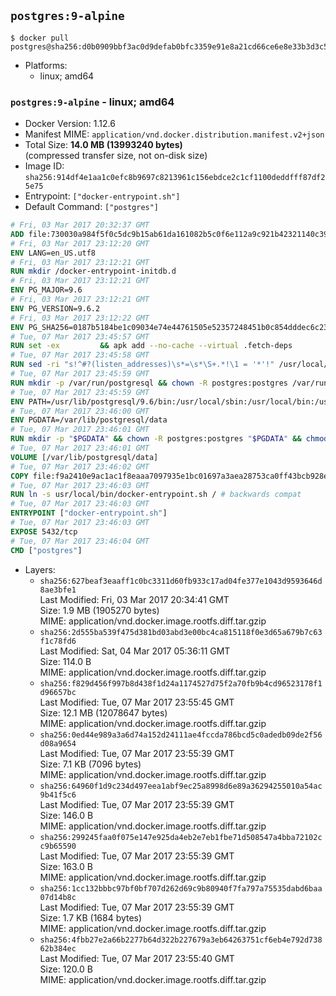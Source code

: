## `postgres:9-alpine`

```console
$ docker pull postgres@sha256:d0b0909bbf3ac0d9defab0bfc3359e91e8a21cd66ce6e8e33b3d3c5cd84761e1
```

-	Platforms:
	-	linux; amd64

### `postgres:9-alpine` - linux; amd64

-	Docker Version: 1.12.6
-	Manifest MIME: `application/vnd.docker.distribution.manifest.v2+json`
-	Total Size: **14.0 MB (13993240 bytes)**  
	(compressed transfer size, not on-disk size)
-	Image ID: `sha256:914df4e1aa1c0efc8b9697c8213961c156ebdce2c1cf1100deddfff87df25e75`
-	Entrypoint: `["docker-entrypoint.sh"]`
-	Default Command: `["postgres"]`

```dockerfile
# Fri, 03 Mar 2017 20:32:37 GMT
ADD file:730030a984f5f0c5dc9b15ab61da161082b5c0f6e112a9c921b42321140c3927 in / 
# Fri, 03 Mar 2017 23:12:20 GMT
ENV LANG=en_US.utf8
# Fri, 03 Mar 2017 23:12:21 GMT
RUN mkdir /docker-entrypoint-initdb.d
# Fri, 03 Mar 2017 23:12:21 GMT
ENV PG_MAJOR=9.6
# Fri, 03 Mar 2017 23:12:21 GMT
ENV PG_VERSION=9.6.2
# Fri, 03 Mar 2017 23:12:22 GMT
ENV PG_SHA256=0187b5184be1c09034e74e44761505e52357248451b0c854dddec6c231fe50c9
# Tue, 07 Mar 2017 23:45:57 GMT
RUN set -ex 		&& apk add --no-cache --virtual .fetch-deps 		ca-certificates 		openssl 		tar 		&& wget -O postgresql.tar.bz2 "https://ftp.postgresql.org/pub/source/v$PG_VERSION/postgresql-$PG_VERSION.tar.bz2" 	&& echo "$PG_SHA256 *postgresql.tar.bz2" | sha256sum -c - 	&& mkdir -p /usr/src/postgresql 	&& tar 		--extract 		--file postgresql.tar.bz2 		--directory /usr/src/postgresql 		--strip-components 1 	&& rm postgresql.tar.bz2 		&& apk add --no-cache --virtual .build-deps 		bison 		coreutils 		flex 		gcc 		libc-dev 		libedit-dev 		libxml2-dev 		libxslt-dev 		make 		openssl-dev 		perl 		util-linux-dev 		zlib-dev 		&& cd /usr/src/postgresql 	&& awk '$1 == "#define" && $2 == "DEFAULT_PGSOCKET_DIR" && $3 == "\"/tmp\"" { $3 = "\"/var/run/postgresql\""; print; next } { print }' src/include/pg_config_manual.h > src/include/pg_config_manual.h.new 	&& grep '/var/run/postgresql' src/include/pg_config_manual.h.new 	&& mv src/include/pg_config_manual.h.new src/include/pg_config_manual.h 	&& ./configure 		--enable-integer-datetimes 		--enable-thread-safety 		--enable-tap-tests 		--disable-rpath 		--with-uuid=e2fs 		--with-gnu-ld 		--with-pgport=5432 		--with-system-tzdata=/usr/share/zoneinfo 		--prefix=/usr/local 		--with-includes=/usr/local/include 		--with-libraries=/usr/local/lib 				--with-openssl 		--with-libxml 		--with-libxslt 	&& make -j "$(nproc)" world 	&& make install-world 	&& make -C contrib install 		&& runDeps="$( 		scanelf --needed --nobanner --recursive /usr/local 			| awk '{ gsub(/,/, "\nso:", $2); print "so:" $2 }' 			| sort -u 			| xargs -r apk info --installed 			| sort -u 	)" 	&& apk add --no-cache --virtual .postgresql-rundeps 		$runDeps 		bash 		su-exec 		tzdata 	&& apk del .fetch-deps .build-deps 	&& cd / 	&& rm -rf 		/usr/src/postgresql 		/usr/local/share/doc 		/usr/local/share/man 	&& find /usr/local -name '*.a' -delete
# Tue, 07 Mar 2017 23:45:58 GMT
RUN sed -ri "s!^#?(listen_addresses)\s*=\s*\S+.*!\1 = '*'!" /usr/local/share/postgresql/postgresql.conf.sample
# Tue, 07 Mar 2017 23:45:59 GMT
RUN mkdir -p /var/run/postgresql && chown -R postgres:postgres /var/run/postgresql && chmod g+s /var/run/postgresql
# Tue, 07 Mar 2017 23:45:59 GMT
ENV PATH=/usr/lib/postgresql/9.6/bin:/usr/local/sbin:/usr/local/bin:/usr/sbin:/usr/bin:/sbin:/bin
# Tue, 07 Mar 2017 23:46:00 GMT
ENV PGDATA=/var/lib/postgresql/data
# Tue, 07 Mar 2017 23:46:01 GMT
RUN mkdir -p "$PGDATA" && chown -R postgres:postgres "$PGDATA" && chmod 777 "$PGDATA" # this 777 will be replaced by 700 at runtime (allows semi-arbitrary "--user" values)
# Tue, 07 Mar 2017 23:46:01 GMT
VOLUME [/var/lib/postgresql/data]
# Tue, 07 Mar 2017 23:46:02 GMT
COPY file:f9a2410e9ac1ac1f8eaaa7097935e1bc01697a3aea28753ca0ff43bcb928e743 in /usr/local/bin/ 
# Tue, 07 Mar 2017 23:46:03 GMT
RUN ln -s usr/local/bin/docker-entrypoint.sh / # backwards compat
# Tue, 07 Mar 2017 23:46:03 GMT
ENTRYPOINT ["docker-entrypoint.sh"]
# Tue, 07 Mar 2017 23:46:03 GMT
EXPOSE 5432/tcp
# Tue, 07 Mar 2017 23:46:04 GMT
CMD ["postgres"]
```

-	Layers:
	-	`sha256:627beaf3eaaff1c0bc3311d60fb933c17ad04fe377e1043d9593646d8ae3bfe1`  
		Last Modified: Fri, 03 Mar 2017 20:34:41 GMT  
		Size: 1.9 MB (1905270 bytes)  
		MIME: application/vnd.docker.image.rootfs.diff.tar.gzip
	-	`sha256:2d555ba539f475d381bd03abd3e00bc4ca815118f0e3d65a679b7c63f1c78fd6`  
		Last Modified: Sat, 04 Mar 2017 05:36:11 GMT  
		Size: 114.0 B  
		MIME: application/vnd.docker.image.rootfs.diff.tar.gzip
	-	`sha256:f829d456f997b8d438f1d24a1174527d75f2a70fb9b4cd96523178f1d96657bc`  
		Last Modified: Tue, 07 Mar 2017 23:55:45 GMT  
		Size: 12.1 MB (12078647 bytes)  
		MIME: application/vnd.docker.image.rootfs.diff.tar.gzip
	-	`sha256:0ed44e989a3a6d74a152d24111ae4fccda786bcd5c0adedb09de2f56d08a9654`  
		Last Modified: Tue, 07 Mar 2017 23:55:39 GMT  
		Size: 7.1 KB (7096 bytes)  
		MIME: application/vnd.docker.image.rootfs.diff.tar.gzip
	-	`sha256:64960f1d9c234d497eea1abf9ec25a8998d6e89a36294255010a54ac9b41f5c6`  
		Last Modified: Tue, 07 Mar 2017 23:55:39 GMT  
		Size: 146.0 B  
		MIME: application/vnd.docker.image.rootfs.diff.tar.gzip
	-	`sha256:299245faa0f075e147e925da4eb2e7eb1fbe71d508547a4bba72102cc9b65590`  
		Last Modified: Tue, 07 Mar 2017 23:55:39 GMT  
		Size: 163.0 B  
		MIME: application/vnd.docker.image.rootfs.diff.tar.gzip
	-	`sha256:1cc132bbbc97bf0bf707d262d69c9b80940f7fa797a75535dabd6baa07d14b8c`  
		Last Modified: Tue, 07 Mar 2017 23:55:39 GMT  
		Size: 1.7 KB (1684 bytes)  
		MIME: application/vnd.docker.image.rootfs.diff.tar.gzip
	-	`sha256:4fbb27e2a66b2277b64d322b227679a3eb64263751cf6eb4e792d73862b384ec`  
		Last Modified: Tue, 07 Mar 2017 23:55:40 GMT  
		Size: 120.0 B  
		MIME: application/vnd.docker.image.rootfs.diff.tar.gzip
